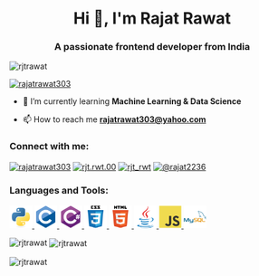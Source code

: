 <h1 align="center">Hi 👋, I'm Rajat Rawat</h1>
<h3 align="center">A passionate frontend developer from India</h3>

<p align="left"> <img src="https://komarev.com/ghpvc/?username=rjtrawat&label=Profile%20views&color=0e75b6&style=flat" alt="rjtrawat" /> </p>

<p align="left"> <a href="https://twitter.com/rajatrawat303" target="blank"><img src="https://img.shields.io/twitter/follow/rajatrawat303?logo=twitter&style=for-the-badge" alt="rajatrawat303" /></a> </p>

- 🌱 I’m currently learning **Machine Learning & Data Science**

- 📫 How to reach me **rajatrawat303@yahoo.com**

<h3 align="left">Connect with me:</h3>
<p align="left">
<a href="https://twitter.com/rajatrawat303" target="blank"><img align="center" src="https://raw.githubusercontent.com/rahuldkjain/github-profile-readme-generator/master/src/images/icons/Social/twitter.svg" alt="rajatrawat303" height="30" width="40" /></a>
<a href="https://fb.com/rjt.rwt.00" target="blank"><img align="center" src="https://raw.githubusercontent.com/rahuldkjain/github-profile-readme-generator/master/src/images/icons/Social/facebook.svg" alt="rjt.rwt.00" height="30" width="40" /></a>
<a href="https://instagram.com/rjt_rwt" target="blank"><img align="center" src="https://raw.githubusercontent.com/rahuldkjain/github-profile-readme-generator/master/src/images/icons/Social/instagram.svg" alt="rjt_rwt" height="30" width="40" /></a>
<a href="https://www.geeksforgeeks.org/user/rjt_rwt" target="blank"><img align="center" src="https://raw.githubusercontent.com/rahuldkjain/github-profile-readme-generator/master/src/images/icons/geeks-for-geeks.svg" alt="@rajat2236" height="30" width="40" /></a>
</p>

<h3 align="left">Languages and Tools:</h3>
<p align="left"><a href="https://www.python.org" target="_blank" rel="noreferrer"> <img src="https://raw.githubusercontent.com/devicons/devicon/master/icons/python/python-original.svg" alt="python" width="40" height="40"/> </a> <a href="https://www.cprogramming.com/" target="_blank" rel="noreferrer"> <img src="https://raw.githubusercontent.com/devicons/devicon/master/icons/c/c-original.svg" alt="c" width="40" height="40"/> </a> <a href="https://www.w3schools.com/cs/" target="_blank" rel="noreferrer"> <img src="https://raw.githubusercontent.com/devicons/devicon/master/icons/csharp/csharp-original.svg" alt="csharp" width="40" height="40"/> </a> <a href="https://www.w3schools.com/css/" target="_blank" rel="noreferrer"> <img src="https://raw.githubusercontent.com/devicons/devicon/master/icons/css3/css3-original-wordmark.svg" alt="css3" width="40" height="40"/> </a> <a href="https://www.html.com" target="_blank" rel="noreferrer"> <img src="https://raw.githubusercontent.com/devicons/devicon/master/icons/html5/html5-original-wordmark.svg" alt="html5" width="40" height="40"/> </a> <a href="https://www.java.com" target="_blank" rel="noreferrer"> <img src="https://raw.githubusercontent.com/devicons/devicon/master/icons/java/java-original.svg" alt="java" width="40" height="40"/> </a> <a href="https://developer.mozilla.org/en-US/docs/Web/JavaScript" target="_blank" rel="noreferrer"> <img src="https://raw.githubusercontent.com/devicons/devicon/master/icons/javascript/javascript-original.svg" alt="javascript" width="40" height="40"/> </a> <a href="https://www.mysql.com/" target="_blank" rel="noreferrer"> <img src="https://raw.githubusercontent.com/devicons/devicon/master/icons/mysql/mysql-original-wordmark.svg" alt="mysql" width="40" height="40"/> </a> </p>

<p><img align="left" src="https://github-readme-stats.vercel.app/api/top-langs?username=rjtrawat&show_icons=true&locale=en&layout=compact" alt="rjtrawat" /></p>

<p>&nbsp;<img align="center" src="https://github-readme-stats.vercel.app/api?username=rjtrawat&show_icons=true&locale=en" alt="rjtrawat" /></p>

<p><img align="center" src="https://github-readme-streak-stats.herokuapp.com/?user=rjtrawat&" alt="rjtrawat" /></p>
